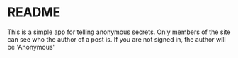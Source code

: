 # README

This is a simple app for telling anonymous secrets. Only members of the site can see who the author of a post is. If you are not signed in, the author will be 'Anonymous'